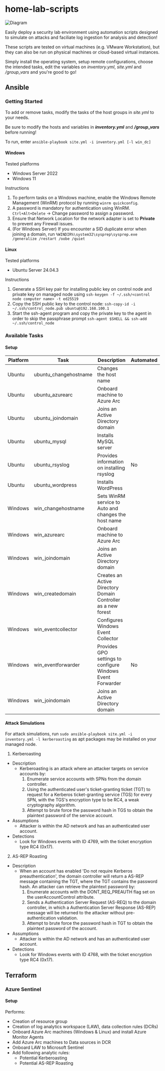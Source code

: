 # home-lab-scripts

![Diagram](https://github.com/user-attachments/assets/859cdd43-ddc8-4a77-bd0a-d4bdaf069690)

Easily deploy a security lab environment using automation scripts designed to simulate on attacks and faciliate log ingestion for analysis and detection!

These scripts are tested on virtual machines (e.g. VMware Workstation), but they can also be run on physical machines or cloud-based virtual instances.

Simply install the operating system, setup remote configurations, choose the intended tasks, edit the variables on *inventory.yml*, *site.yml* and */group_vars* and you're good to go!

## Ansible

### Getting Started

To add or remove tasks, modify the tasks of the host groups in *site.yml* to your needs.

Be sure to modify the hosts and variables in ***inventory.yml*** and ***/group_vars*** before running!

To run, enter `ansible-playbook site.yml -i inventory.yml [-l win_dc]`

#### Windows
Tested platforms
- Windows Server 2022
- Windows 11

Instructions
1. To perform tasks on a Windows machine, enable the Windows Remote Management (WinRM) protocol by running `winrm quickconfig`.
2. A password is mandatory for authentication using WinRM. `Ctrl+Alt+Delete` -> Change password to assign a password.
3. Ensure that Network Location for the network adapter is set to **Private** to prevent any Firewall issues.
4. (For Windows Server) If you encounter a SID duplicate error when joining a domain, run `%WINDIR%\system32\sysprep\sysprep.exe /generalize /restart /oobe /quiet`

#### Linux
Tested platforms
- Ubuntu Server 24.04.3

Instructions
1. Generate a SSH key pair for installing public key on control node and private key on managed node using `ssh-keygen -f ~/.ssh/<control node computer name> -t ed25519`
2. Copy the SSH public key to the control node: `ssh-copy-id -i ~/.ssh/control_node.pub ubuntu@192.168.100.1`
3. Start the ssh-agent program and copy the private key to the agent in order to skip the passphrase prompt `ssh-agent $SHELL && ssh-add ~/.ssh/control_node`

### Available Tasks

#### Setup
| Platform | Task                  | Description                                                   | Automated |
| -------- | --------------------- | ------------------------------------------------------------- | --------- |
| Ubuntu   | ubuntu_changehostname | Changes the host name                                         |           |
| Ubuntu   | ubuntu_azurearc       | Onboard machine to Azure Arc                                  |           |
| Ubuntu   | ubuntu_joindomain     | Joins an Active Directory domain                              |           |
| Ubuntu   | ubuntu_mysql          | Installs MySQL server                                         |           |
| Ubuntu   | ubuntu_rsyslog        | Provides information on installing rsyslog                    | No        |
| Ubuntu   | ubuntu_wordpress      | Installs WordPress                                            |           |
| Windows  | win_changehostname    | Sets WinRM service to Auto and changes the host name          |           |
| Windows  | win_azurearc          | Onboard machine to Azure Arc                                  |           |
| Windows  | win_joindomain        | Joins an Active Directory domain                              |           |
| Windows  | win_createdomain      | Creates an Active Directory Domain Controller as a new forest |           |
| Windows  | win_eventcollector    | Configures Windows Event Collector                            |           |
| Windows  | win_eventforwarder    | Provides GPO settings to configure Windows Event Forwarder    | No        |
| Windows  | win_joindomain        | Joins an Active Directory domain                              |           | 

#### Attack Simulations
For attack simulations, run `sudo ansible-playbook site.yml -i inventory.yml -l kerberoasting` as apt packages may be installed on your managed node.

1. Kerberoasting
  - Description
    - Kerberoasting is an attack where an attacker targets on service accounts by:
      1. Enumerate service accounts with SPNs from the domain controller.
      2. Using the authenticated user's ticket-granting ticket (TGT) to request for a Kerberos ticket-granting service (TGS) for every SPN, with the TGS's encryption type to be RC4, a weak cryptography algorithm.
      3. Attempt to brute force the password hash in TGS to obtain the plaintext password of the service account.
  - Assumptions
    - Attacker is within the AD network and has an authenticated user account.
  - Detections
    - Look for Windows events with ID 4769, with the ticket encryption type RC4 (0x17).

2. AS-REP Roasting
  - Description
    - When an account has enabled 'Do not require Kerberos preauthentication', the domain controller will return a AS-REP message containing the TGT, where the TGT contains the password hash. An attacker can retrieve the plaintext password by:
      1. Enumerate accounts with the DONT_REQ_PREAUTH flag set on the userAccountControl attribute.
      2. Sends a Authentication Server Request (AS-REQ) to the domain controller, in which a Authentication Server Response (AS-REP) message will be returned to the attacker without pre-authentication validation.
      3. Attempt to brute force the password hash in TGT to obtain the plaintext password of the account.
 - Assumptions
    - Attacker is within the AD network and has an authenticated user account.
  - Detections
    - Look for Windows events with ID 4768, with the ticket encryption type RC4 (0x17).

## Terraform

### Azure Sentinel

#### Setup
Performs:
- Creation of resource group
- Creation of log analytics workspace (LAW), data collection rules (DCRs)
- Onboard Azure Arc machines (Windows & Linux) and install Azure Monitor Agents
- Add Azure Arc machines to Data sources in DCR
- Onboard LAW to Microsoft Sentinel
- Add following analytic rules:
  - Potential Kerberoasting
  - Potential AS-REP Roasting